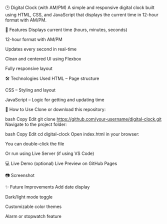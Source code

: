 🕒 Digital Clock (with AM/PM)
A simple and responsive digital clock built using HTML, CSS, and JavaScript that displays the current time in 12-hour format with AM/PM.

🚀 Features
Displays current time (hours, minutes, seconds)

12-hour format with AM/PM

Updates every second in real-time

Clean and centered UI using Flexbox

Fully responsive layout

🛠️ Technologies Used
HTML – Page structure

CSS – Styling and layout

JavaScript – Logic for getting and updating time

📂 How to Use
Clone or download this repository:

bash
Copy
Edit
git clone https://github.com/your-username/digital-clock.git
Navigate to the project folder:

bash
Copy
Edit
cd digital-clock
Open index.html in your browser:

You can double-click the file

Or run using Live Server (if using VS Code)

💻 Live Demo (optional)
Live Preview on GitHub Pages <!-- Replace with your live link if hosted -->

📷 Screenshot
<!-- Replace or remove if not available -->

✨ Future Improvements
Add date display

Dark/light mode toggle

Customizable color themes

Alarm or stopwatch feature